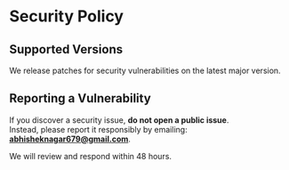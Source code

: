 # Security Policy

## Supported Versions
We release patches for security vulnerabilities on the latest major version.

## Reporting a Vulnerability
If you discover a security issue, **do not open a public issue**.  
Instead, please report it responsibly by emailing: **abhisheknagar679@gmail.com**.  

We will review and respond within 48 hours.
